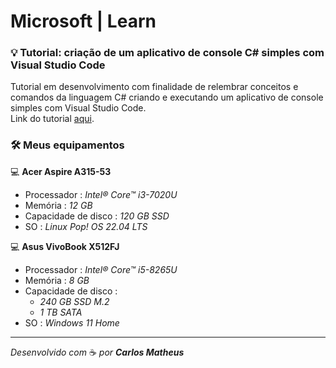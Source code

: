 # Microsoft  |  Learn

### 💡 Tutorial: criação de um aplicativo de console C# simples com Visual Studio Code

Tutorial em desenvolvimento com finalidade de relembrar conceitos e comandos da linguagem C# criando e executando um aplicativo de console simples com Visual Studio Code.  
Link do tutorial [aqui](https://learn.microsoft.com/pt-br/visualstudio/get-started/csharp/tutorial-console?view=vs-2022).

### 🛠️ Meus equipamentos
💻 **Acer Aspire A315-53**
* Processador : _Intel® Core™ i3-7020U_
* Memória : _12 GB_
* Capacidade de disco : _120 GB SSD_
* SO : _Linux_ _Pop! OS 22.04 LTS_

💻 **Asus VivoBook X512FJ**
* Processador : _Intel® Core™ i5-8265U_
* Memória : _8 GB_
* Capacidade de disco :
	* _240 GB SSD M.2_
	* _1 TB SATA_
* SO : _Windows 11 Home_

---

_Desenvolvido com_ :coffee: _por **Carlos Matheus**_
